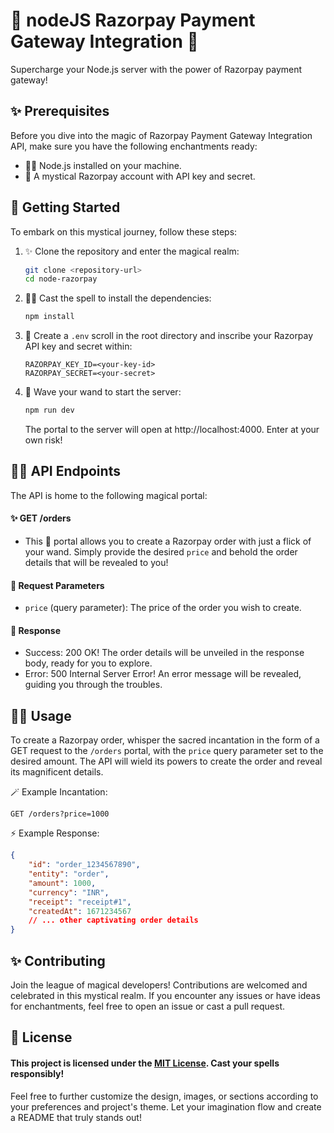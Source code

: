 # 🌟 nodeJS Razorpay Payment Gateway Integration 🌟

Supercharge your Node.js server with the power of Razorpay payment gateway!

## ✨ Prerequisites

Before you dive into the magic of Razorpay Payment Gateway Integration API, make sure you have the following enchantments ready:

- 🧙‍♂️ Node.js installed on your machine.
- 🧪 A mystical Razorpay account with API key and secret.

## 🚀 Getting Started

To embark on this mystical journey, follow these steps:

1. ✨ Clone the repository and enter the magical realm:

   ```bash
   git clone <repository-url>
   cd node-razorpay
   ```

2. 🧙‍♂️ Cast the spell to install the dependencies:

   ```bash
   npm install
   ```

3. 📜 Create a `.env` scroll in the root directory and inscribe your Razorpay API key and secret within:

   ```plaintext
   RAZORPAY_KEY_ID=<your-key-id>
   RAZORPAY_SECRET=<your-secret>
   ```

4. 🎩 Wave your wand to start the server:

   ```bash
   npm run dev
   ```

   The portal to the server will open at http://localhost:4000. Enter at your own risk!

## 🧙‍♂️ API Endpoints

The API is home to the following magical portal:

#### ✨ GET /orders

- This 🔮 portal allows you to create a Razorpay order with just a flick of your wand. Simply provide the desired `price` and behold the order details that will be revealed to you!

#### 🎁 Request Parameters

- `price` (query parameter): The price of the order you wish to create.

#### 🔮 Response

- Success: 200 OK! The order details will be unveiled in the response body, ready for you to explore.
- Error: 500 Internal Server Error! An error message will be revealed, guiding you through the troubles.

## 🧙‍♂️ Usage

To create a Razorpay order, whisper the sacred incantation in the form of a GET request to the `/orders` portal, with the `price` query parameter set to the desired amount. The API will wield its powers to create the order and reveal its magnificent details.

🪄 Example Incantation:

```http
GET /orders?price=1000
```

⚡️ Example Response:

```json
{
	"id": "order_1234567890",
	"entity": "order",
	"amount": 1000,
	"currency": "INR",
	"receipt": "receipt#1",
	"createdAt": 1671234567
	// ... other captivating order details
}
```

## ✨ Contributing

Join the league of magical developers! Contributions are welcomed and celebrated in this mystical realm. If you encounter any issues or have ideas for enchantments, feel free to open an issue or cast a pull request.

## 📜 License

#### This project is licensed under the [MIT License](LICENSE). Cast your spells responsibly!

Feel free to further customize the design, images, or sections according to your preferences and project's theme. Let your imagination flow and create a README that truly stands out!
